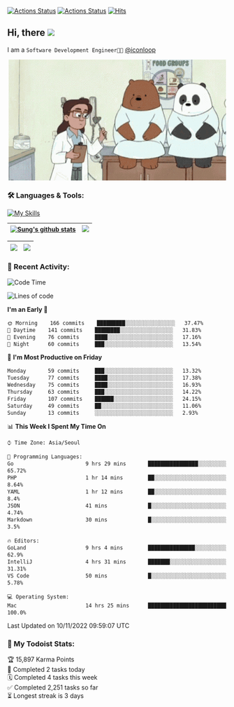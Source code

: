 
[![Actions Status](https://github.com/ddok2/ddok2/workflows/Todoist%20Readme/badge.svg)](https://github.com/ddok2/ddok2/actions)
[![Actions Status](https://github.com/ddok2/ddok2/workflows/wakatime-stats/badge.svg)](https://github.com/ddok2/ddok2/actions)
[![Hits](https://hits.seeyoufarm.com/api/count/incr/badge.svg?url=https%3A%2F%2Fgithub.com%2Fddok2&count_bg=%23FF9595&title_bg=%23555555&icon=github.svg&icon_color=%23FFFFFF&title=hits&edge_flat=false)](https://hits.seeyoufarm.com)

<!-- ![visitors](https://visitor-badge.laobi.icu/badge?page_id=ddok2.ddok2) -->
## Hi, there <img src="https://raw.githubusercontent.com/MartinHeinz/MartinHeinz/master/wave.gif" width="3%">

I am a `Software Development Engineer🧑‍💻` [@iconloop](https://github.com/iconloop)


<p align="center">
    <img align="center" alt="GIF" src="img/debugging.gif" />
</p>


### 🛠 Languages & Tools:

[![My Skills](https://skillicons.dev/icons?i=go,js,ts,py,express,react,svelte,jquery,pug,mongodb,mysql,redis,aws,docker,kubernetes)](https://skillicons.dev)


| <a href="https://github-readme-stats.vercel.app/api?username=ddok2&show_icons=true&include_all_commits=true&count_private=true&theme=buefy&hide_border=true"><img align="center" src="https://github-readme-stats.vercel.app/api?username=ddok2&show_icons=true&include_all_commits=true&count_private=true&theme=buefy&hide_border=true" alt="Sung's github stats" /></a> | <a href="https://github.com/ddok2"><img src="http://github-readme-streak-stats.herokuapp.com?user=ddok2&hide_border=true" /></a> |
| ------------- |------------- |


| <a href="https://github.com/ddok2"><img align="center" src="https://github-readme-stats.vercel.app/api/top-langs/?username=ddok2&theme=buefy&hide=html,css&hide_border=true" /></a> | <a href="https://github.com/ddok2"><img align="center" src="https://activity-graph.herokuapp.com/graph?username=ddok2&theme=github&hide_border=true" height="250" /></a> |
| ------------- |--------------------------------------------------------------------------------------------------------------------------------------------------------------------------|


<!-- <details open>
    <summary>📈 My GitHub Stats</summary>
    <p align="center">
        <a href="https://github.com/ddok2">
            <img align="center" src="https://github-readme-stats.vercel.app/api?username=ddok2&show_icons=true&include_all_commits=true&count_private=true&theme=buefy&hide_border=true" alt="Sung's github stats" />
        </a>
    </p>
</details>
<details>
    <summary>💬 Top Languages</summary>
    <p align="center"> 
        <a href="https://github.com/ddok2">
            <img align="center" src="https://github-readme-stats.vercel.app/api/top-langs/?username=ddok2&layout=compact&theme=buefy&hide=html,css&hide_border=true" />
        </a>
    </p>
</details> -->


### 🌈 Recent Activity:
<!--START_SECTION:waka-->
![Code Time](http://img.shields.io/badge/Code%20Time-1%2C850%20hrs-blue)

![Lines of code](https://img.shields.io/badge/From%20Hello%20World%20I%27ve%20Written-1%20Million%20lines%20of%20code-blue)

**I'm an Early 🐤** 

```text
🌞 Morning    166 commits    █████████░░░░░░░░░░░░░░░░   37.47% 
🌆 Daytime    141 commits    ████████░░░░░░░░░░░░░░░░░   31.83% 
🌃 Evening    76 commits     ████░░░░░░░░░░░░░░░░░░░░░   17.16% 
🌙 Night      60 commits     ███░░░░░░░░░░░░░░░░░░░░░░   13.54%

```
📅 **I'm Most Productive on Friday** 

```text
Monday       59 commits     ███░░░░░░░░░░░░░░░░░░░░░░   13.32% 
Tuesday      77 commits     ████░░░░░░░░░░░░░░░░░░░░░   17.38% 
Wednesday    75 commits     ████░░░░░░░░░░░░░░░░░░░░░   16.93% 
Thursday     63 commits     ███░░░░░░░░░░░░░░░░░░░░░░   14.22% 
Friday       107 commits    ██████░░░░░░░░░░░░░░░░░░░   24.15% 
Saturday     49 commits     ██░░░░░░░░░░░░░░░░░░░░░░░   11.06% 
Sunday       13 commits     ░░░░░░░░░░░░░░░░░░░░░░░░░   2.93%

```


📊 **This Week I Spent My Time On** 

```text
⌚︎ Time Zone: Asia/Seoul

💬 Programming Languages: 
Go                       9 hrs 29 mins       ████████████████░░░░░░░░░   65.72% 
PHP                      1 hr 14 mins        ██░░░░░░░░░░░░░░░░░░░░░░░   8.64% 
YAML                     1 hr 12 mins        ██░░░░░░░░░░░░░░░░░░░░░░░   8.4% 
JSON                     41 mins             █░░░░░░░░░░░░░░░░░░░░░░░░   4.74% 
Markdown                 30 mins             █░░░░░░░░░░░░░░░░░░░░░░░░   3.5%

🔥 Editors: 
GoLand                   9 hrs 4 mins        ███████████████░░░░░░░░░░   62.9% 
IntelliJ                 4 hrs 31 mins       ███████░░░░░░░░░░░░░░░░░░   31.31% 
VS Code                  50 mins             █░░░░░░░░░░░░░░░░░░░░░░░░   5.78%

💻 Operating System: 
Mac                      14 hrs 25 mins      █████████████████████████   100.0%

```


 Last Updated on 10/11/2022 09:59:07 UTC
<!--END_SECTION:waka-->

### 🚧 My Todoist Stats:
<!-- TODO-IST:START -->
🏆  15,897 Karma Points           
🌸  Completed 2 tasks today           
🗓  Completed 4 tasks this week           
✅  Completed 2,251 tasks so far           
⏳  Longest streak is 3 days
<!-- TODO-IST:END -->

